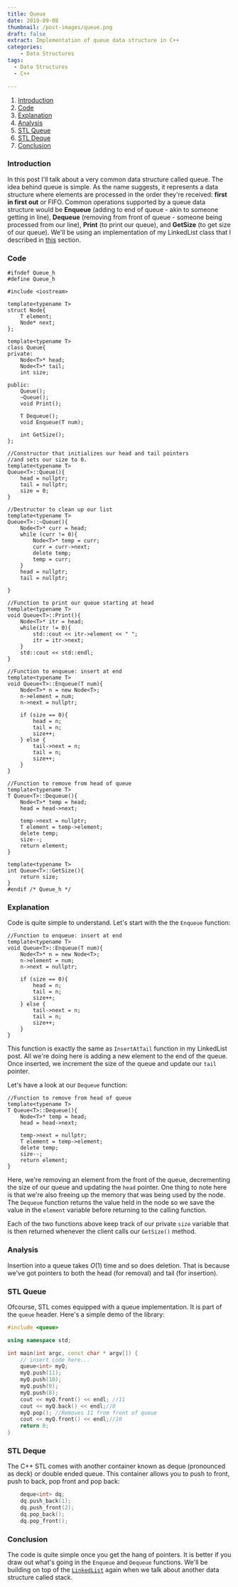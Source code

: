 ```yaml
---
title: Queue
date: 2019-09-08
thumbnail: /post-images/queue.png
draft: false
extract: Implementation of queue data structure in C++
categories: 
    - Data Structures
tags:
  - Data Structures
  - C++

---
```


1. [Introduction](#introduction)
2. [Code](#code)
3. [Explanation](#explanation)
4. [Analysis](#analysis)
5. [STL Queue](#stl-queue)
5. [STL Deque](#stl-deque)
5. [Conclusion](#conclusion)

### Introduction

In this post I'll talk about a very common data structure called queue. The idea behind queue is simple. As the name suggests, it represents a data structure where elements are processed in the order they're received: **first in first out** or FIFO. Common operations supported by a queue data structure would be **Enqueue** (adding to end of queue - akin to someone getting in line), **Dequeue** (removing from front of queue - someone being processed from our line), **Print** (to print our queue), and **GetSize** (to get size of our queue). We'll be using an implementation of my LinkedList class that I described in [this](/post/linked-lists#code) section.

### Code

```cpp{numberLines}
#ifndef Queue_h
#define Queue_h

#include <iostream>

template<typename T>
struct Node{
    T element;
    Node* next;
};

template<typename T>
class Queue{
private:
    Node<T>* head;
    Node<T>* tail;
    int size;
    
public:
    Queue();
    ~Queue();
    void Print();
    
    T Dequeue();
    void Enqueue(T num);
    
    int GetSize();
};

//Constructor that initializes our head and tail pointers
//and sets our size to 0.
template<typename T>
Queue<T>::Queue(){
    head = nullptr;
    tail = nullptr;
    size = 0;
}

//Destructor to clean up our list
template<typename T>
Queue<T>::~Queue(){
    Node<T>* curr = head;
    while (curr != 0){
        Node<T>* temp = curr;
        curr = curr->next;
        delete temp;
        temp = curr;
    }
    head = nullptr;
    tail = nullptr;
    
}

//Function to print our queue starting at head
template<typename T>
void Queue<T>::Print(){
    Node<T>* itr = head;
    while(itr != 0){
        std::cout << itr->element << " ";
        itr = itr->next;
    }
    std::cout << std::endl;
}

//Function to enqueue: insert at end
template<typename T>
void Queue<T>::Enqueue(T num){
    Node<T>* n = new Node<T>;
    n->element = num;
    n->next = nullptr;
    
    if (size == 0){
        head = n;
        tail = n;
        size++;
    } else {
        tail->next = n;
        tail = n;
        size++;
    }
}

//Function to remove from head of queue
template<typename T>
T Queue<T>::Dequeue(){
    Node<T>* temp = head;
    head = head->next;
    
    temp->next = nullptr;
    T element = temp->element;
    delete temp;
    size--;
    return element;
}

template<typename T>
int Queue<T>::GetSize(){
    return size;
}
#endif /* Queue_h */
```

### Explanation

Code is quite simple to understand. Let's start with the the `Enqueue` function:

```cpp{numberLines:65}
//Function to enqueue: insert at end
template<typename T>
void Queue<T>::Enqueue(T num){
    Node<T>* n = new Node<T>;
    n->element = num;
    n->next = nullptr;
    
    if (size == 0){
        head = n;
        tail = n;
        size++;
    } else {
        tail->next = n;
        tail = n;
        size++;
    }
}
```

This function is exactly the same as `InsertAtTail` function in my LinkedList post. All we're doing here is adding a new element to the end of the queue. Once inserted, we increment the size of the queue and update our `tail` pointer.


Let's have a look at our `Dequeue` function:
```cpp{numberLines:83}
//Function to remove from head of queue
template<typename T>
T Queue<T>::Dequeue(){
    Node<T>* temp = head;
    head = head->next;
    
    temp->next = nullptr;
    T element = temp->element;
    delete temp;
    size--;
    return element;
}
```

Here, we're removing an element from the front of the queue, decrementing the size of our queue and updating the `head` pointer. One thing to note here is that we're also freeing up the memory that was being used by the node. The `Dequeue` function returns the value held in the node so we save the value in the `element` variable before returning to the calling function. 

Each of the two functions above keep track of our private `size` variable that is then returned whenever the client calls our `GetSize()` method.

### Analysis

Insertion into a queue takes $O(1)$ time and so does deletion. That is because we've got pointers to both the head (for removal) and tail (for insertion). 


### STL Queue
Ofcourse, STL comes equipped with a queue implementation. It is part of the `queue` header. Here's a simple demo of the library:

```cpp
#include <queue>

using namespace std;

int main(int argc, const char * argv[]) {
    // insert code here...
    queue<int> myQ;
    myQ.push(11);
    myQ.push(10);
    myQ.push(9);
    myQ.push(8);
    cout << myQ.front() << endl; //11
    cout << myQ.back() << endl;//8
    myQ.pop(); //Removes 11 from front of queue
    cout << myQ.front() << endl;//10
    return 0;
}
```

### STL Deque

The C++ STL comes with another container known as deque (pronounced as deck) or double ended queue. This container allows you to push to front, push to back, pop front and pop back:

```cpp
    deque<int> dq;
    dq.push_back(1);
    dq.push_front(2);
    dq.pop_back();
    dq.pop_front();
```

### Conclusion

The code is quite simple once you get the hang of pointers. It is better if you draw out what's going in the `Enqueue` and `Dequeue` functions. We'll be building on top of the [`LinkedList`](/post/linked-lists#code) again when we talk about another data structure called stack.